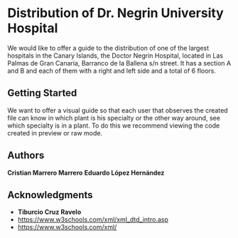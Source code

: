 # Distribution of Dr. Negrin University Hospital

We would like to offer a guide to the distribution of one of the largest hospitals in the Canary Islands, the Doctor Negrin Hospital, located in Las Palmas de Gran Canaria, Barranco de la Ballena s/n street. 
It has a section A and B and each of them with a right and left side and a total of 6 floors.

## Getting Started

We want to offer a visual guide so that each user that observes the created file can know in which plant is his specialty or the other way around, see which specialty is in a plant. To do this we recommend viewing the code created in preview or raw mode.

## Authors

 **Cristian Marrero Marrero**
 **Eduardo López Hernández** 

## Acknowledgments

  - **Tiburcio Cruz Ravelo**
  - https://www.w3schools.com/xml/xml_dtd_intro.asp
  - https://www.w3schools.com/xml/

